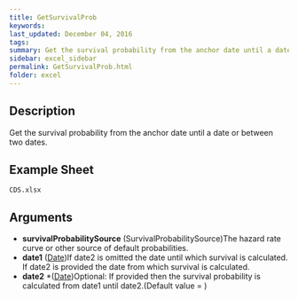```yaml
---
title: GetSurvivalProb
keywords:
last_updated: December 04, 2016
tags:
summary: Get the survival probability from the anchor date until a date or between two dates.
sidebar: excel_sidebar
permalink: GetSurvivalProb.html
folder: excel
---
```


## Description
Get the survival probability from the anchor date until a date or between two dates.

<!--HUMAN EDIT START-->

<!--## Details-->

<!--HUMAN EDIT END-->

## Example Sheet

    CDS.xlsx

## Arguments

* **survivalProbabilitySource** (SurvivalProbabilitySource)The hazard rate curve or other source of default probabilities.
* **date1** ([Date](Date.html))If date2 is omitted the date until which survival is calculated.  If date2 is provided the date from which survival is calculated.
* **date2** *([Date](Date.html))Optional: If provided then the survival probability is calculated from date1 until date2.(Default value = )

<!--HUMAN EDIT START-->

<!--## Validation-->

<!--HUMAN EDIT END-->

